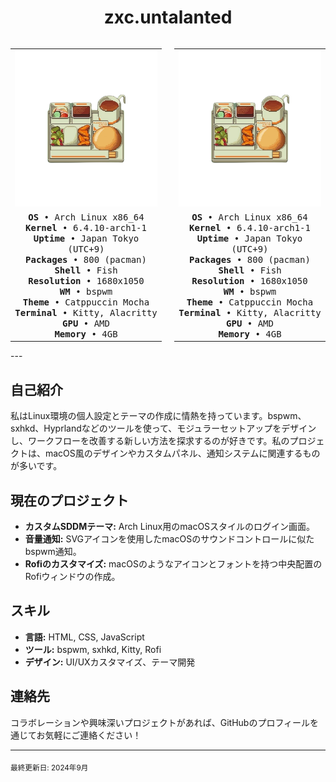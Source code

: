 <h1 align="center">zxc.untalanted</h1>

<div style="display: flex; justify-content: center; gap: 20px;">
  <!-- Первая витрина -->
  <table>
    <tr>
      <td align="center">
        <img src="https://github.com/Zyphorus/Zyphorus/blob/main/%E3%82%B3%E3%83%BC%E3%83%92%E3%83%BC%E3%81%A8%E5%A1%A9.png" alt="Profile Photo" width="250" height="250">
      </td>
    </tr>
    <tr>
      <td align="center">
        <samp>
          <b>OS</b>         • Arch Linux x86_64<br>
          <b>Kernel</b>     • 6.4.10-arch1-1<br>
          <b>Uptime</b>     • Japan Tokyo (UTC+9)<br>
          <b>Packages</b>   • 800 (pacman)<br>
          <b>Shell</b>      • Fish<br>
          <b>Resolution</b> • 1680x1050<br>
          <b>WM</b>         • bspwm<br>
          <b>Theme</b>      • Catppuccin Mocha<br>
          <b>Terminal</b>   • Kitty, Alacritty<br>
          <b>GPU</b>        • AMD<br>
          <b>Memory</b>     • 4GB<br>
        </samp>
      </td>
    </tr>
  </table>

  <!-- Вторая витрина -->
  <table>
    <tr>
      <td align="center">
        <img src="https://github.com/Zyphorus/Zyphorus/blob/main/%E3%82%B3%E3%83%BC%E3%83%92%E3%83%BC%E3%81%A8%E5%A1%A9.png" alt="Profile Photo" width="250" height="250">
      </td>
    </tr>
    <tr>
      <td align="center">
        <samp>
          <b>OS</b>         • Arch Linux x86_64<br>
          <b>Kernel</b>     • 6.4.10-arch1-1<br>
          <b>Uptime</b>     • Japan Tokyo (UTC+9)<br>
          <b>Packages</b>   • 800 (pacman)<br>
          <b>Shell</b>      • Fish<br>
          <b>Resolution</b> • 1680x1050<br>
          <b>WM</b>         • bspwm<br>
          <b>Theme</b>      • Catppuccin Mocha<br>
          <b>Terminal</b>   • Kitty, Alacritty<br>
          <b>GPU</b>        • AMD<br>
          <b>Memory</b>     • 4GB<br>
        </samp>
      </td>
    </tr>
  </table>
</div>
---

## 自己紹介
私はLinux環境の個人設定とテーマの作成に情熱を持っています。bspwm、sxhkd、Hyprlandなどのツールを使って、モジュラーセットアップをデザインし、ワークフローを改善する新しい方法を探求するのが好きです。私のプロジェクトは、macOS風のデザインやカスタムパネル、通知システムに関連するものが多いです。

## 現在のプロジェクト
- **カスタムSDDMテーマ:** Arch Linux用のmacOSスタイルのログイン画面。
- **音量通知:** SVGアイコンを使用したmacOSのサウンドコントロールに似たbspwm通知。
- **Rofiのカスタマイズ:** macOSのようなアイコンとフォントを持つ中央配置のRofiウィンドウの作成。

## スキル
- **言語:** HTML, CSS, JavaScript
- **ツール:** bspwm, sxhkd, Kitty, Rofi
- **デザイン:** UI/UXカスタマイズ、テーマ開発

## 連絡先
コラボレーションや興味深いプロジェクトがあれば、GitHubのプロフィールを通じてお気軽にご連絡ください！

---

<sub>最終更新日: 2024年9月</sub>